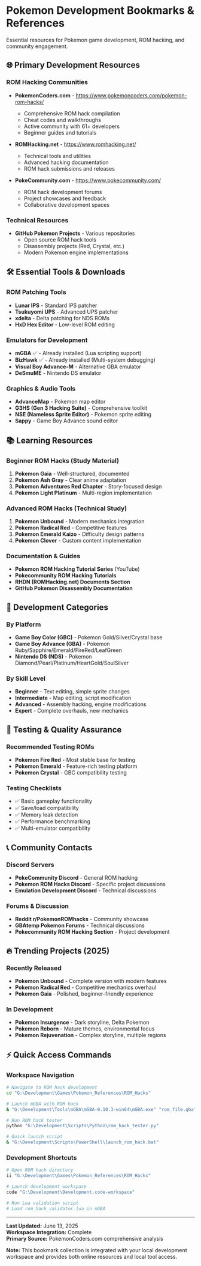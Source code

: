 # Pokemon Development Bookmarks & References

Essential resources for Pokemon game development, ROM hacking, and community engagement.

## 🌐 Primary Development Resources

### ROM Hacking Communities
- **PokemonCoders.com** - https://www.pokemoncoders.com/pokemon-rom-hacks/
  - Comprehensive ROM hack compilation
  - Cheat codes and walkthroughs  
  - Active community with 61+ developers
  - Beginner guides and tutorials

- **ROMHacking.net** - https://www.romhacking.net/
  - Technical tools and utilities
  - Advanced hacking documentation
  - ROM hack submissions and releases

- **PokeCommunity.com** - https://www.pokecommunity.com/
  - ROM hack development forums
  - Project showcases and feedback
  - Collaborative development spaces

### Technical Resources
- **GitHub Pokemon Projects** - Various repositories
  - Open source ROM hack tools
  - Disassembly projects (Red, Crystal, etc.)
  - Modern Pokemon engine implementations

## 🛠️ Essential Tools & Downloads

### ROM Patching Tools
- **Lunar IPS** - Standard IPS patcher
- **Tsukuyomi UPS** - Advanced UPS patcher  
- **xdelta** - Delta patching for NDS ROMs
- **HxD Hex Editor** - Low-level ROM editing

### Emulators for Development
- **mGBA** ✅ - Already installed (Lua scripting support)
- **BizHawk** ✅ - Already installed (Multi-system debugging)
- **Visual Boy Advance-M** - Alternative GBA emulator
- **DeSmuME** - Nintendo DS emulator

### Graphics & Audio Tools
- **AdvanceMap** - Pokemon map editor
- **G3HS (Gen 3 Hacking Suite)** - Comprehensive toolkit
- **NSE (Nameless Sprite Editor)** - Pokemon sprite editing
- **Sappy** - Game Boy Advance sound editor

## 📚 Learning Resources

### Beginner ROM Hacks (Study Material)
1. **Pokemon Gaia** - Well-structured, documented
2. **Pokemon Ash Gray** - Clear anime adaptation
3. **Pokemon Adventures Red Chapter** - Story-focused design
4. **Pokemon Light Platinum** - Multi-region implementation

### Advanced ROM Hacks (Technical Study)
1. **Pokemon Unbound** - Modern mechanics integration
2. **Pokemon Radical Red** - Competitive features
3. **Pokemon Emerald Kaizo** - Difficulty design patterns
4. **Pokemon Clover** - Custom content implementation

### Documentation & Guides
- **Pokemon ROM Hacking Tutorial Series** (YouTube)
- **Pokecommunity ROM Hacking Tutorials**
- **RHDN (ROMHacking.net) Documents Section**
- **GitHub Pokemon Disassembly Documentation**

## 🎯 Development Categories

### By Platform
- **Game Boy Color (GBC)** - Pokemon Gold/Silver/Crystal base
- **Game Boy Advance (GBA)** - Pokemon Ruby/Sapphire/Emerald/FireRed/LeafGreen
- **Nintendo DS (NDS)** - Pokemon Diamond/Pearl/Platinum/HeartGold/SoulSilver

### By Skill Level
- **Beginner** - Text editing, simple sprite changes
- **Intermediate** - Map editing, script modification
- **Advanced** - Assembly hacking, engine modifications
- **Expert** - Complete overhauls, new mechanics

## 🧪 Testing & Quality Assurance

### Recommended Testing ROMs
- **Pokemon Fire Red** - Most stable base for testing
- **Pokemon Emerald** - Feature-rich testing platform
- **Pokemon Crystal** - GBC compatibility testing

### Testing Checklists
- ✅ Basic gameplay functionality
- ✅ Save/load compatibility
- ✅ Memory leak detection
- ✅ Performance benchmarking
- ✅ Multi-emulator compatibility

## 📞 Community Contacts

### Discord Servers
- **PokeCommunity Discord** - General ROM hacking
- **Pokemon ROM Hacks Discord** - Specific project discussions
- **Emulation Development Discord** - Technical discussions

### Forums & Discussion
- **Reddit r/PokemonROMhacks** - Community showcase
- **GBAtemp Pokemon Forums** - Technical discussions
- **Pokecommunity ROM Hacking Section** - Project development

## 🔥 Trending Projects (2025)

### Recently Released
- **Pokemon Unbound** - Complete version with modern features
- **Pokemon Radical Red** - Competitive mechanics overhaul
- **Pokemon Gaia** - Polished, beginner-friendly experience

### In Development
- **Pokemon Insurgence** - Dark storyline, Delta Pokemon
- **Pokemon Reborn** - Mature themes, environmental focus
- **Pokemon Rejuvenation** - Complex storyline, multiple regions

## ⚡ Quick Access Commands

### Workspace Navigation
```bash
# Navigate to ROM hack development
cd "G:\Development\Games\Pokemon_References\ROM_Hacks"

# Launch mGBA with ROM hack
& "G:\Development\Tools\mGBA\mGBA-0.10.3-win64\mGBA.exe" "rom_file.gba"

# Run ROM hack tester
python "G:\Development\Scripts\Python\rom_hack_tester.py"

# Quick launch script
& "G:\Development\Scripts\PowerShell\launch_rom_hack.bat"
```

### Development Shortcuts
```bash
# Open ROM hack directory
ii "G:\Development\Games\Pokemon_References\ROM_Hacks"

# Launch development workspace
code "G:\Development\Development.code-workspace"

# Run Lua validation script
# Load rom_hack_validator.lua in mGBA
```

---

**Last Updated:** June 13, 2025  
**Workspace Integration:** Complete  
**Primary Source:** PokemonCoders.com comprehensive analysis  

**Note:** This bookmark collection is integrated with your local development workspace and provides both online resources and local tool access.
